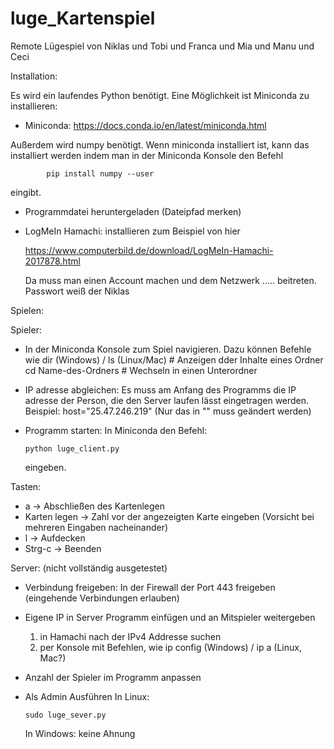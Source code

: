 # luge_Kartenspiel

Remote Lügespiel von Niklas und Tobi und Franca und Mia und Manu und Ceci

Installation:

Es wird ein laufendes Python benötigt. Eine Möglichkeit ist Miniconda zu
installieren:
- Miniconda:
  https://docs.conda.io/en/latest/miniconda.html

Außerdem wird numpy benötigt. Wenn miniconda installiert ist, kann das
installiert werden indem man in der Miniconda Konsole den Befehl

            pip install numpy --user

eingibt.

- Programmdatei heruntergeladen (Dateipfad merken)

- LogMeIn Hamachi:
  installieren zum Beispiel von hier

  https://www.computerbild.de/download/LogMeIn-Hamachi-2017878.html

  Da muss man einen Account machen und dem Netzwerk ..... beitreten.
  Passwort weiß der Niklas

Spielen:

Spieler:

- In der Miniconda Konsole zum Spiel navigieren. Dazu können Befehle wie
  dir (Windows) / ls (Linux/Mac) # Anzeigen dder Inhalte eines Ordner
  cd Name-des-Ordners # Wechseln in einen Unterordner

- IP adresse abgleichen:
  Es muss am Anfang des Programms die IP adresse der Person, die den
  Server laufen lässt eingetragen werden.
  Beispiel:
  host="25.47.246.219"
  (Nur das in "" muss geändert werden)

- Programm starten:
  In Miniconda den Befehl:

      python luge_client.py

  eingeben.

Tasten:
- a -> Abschließen des Kartenlegen
- Karten legen -> Zahl vor der angezeigten Karte eingeben
                  (Vorsicht bei mehreren Eingaben nacheinander)
- l -> Aufdecken
- Strg-c -> Beenden


Server: (nicht vollständig ausgetestet)

- Verbindung freigeben:
  In der Firewall der Port 443 freigeben (eingehende Verbindungen erlauben)

- Eigene IP in Server Programm einfügen und an Mitspieler weitergeben
  1. in Hamachi nach der IPv4 Addresse suchen
  2. per Konsole mit Befehlen, wie
  ip config (Windows) / ip a (Linux, Mac?)

- Anzahl der Spieler im Programm anpassen

- Als Admin Ausführen
  In Linux:

      sudo luge_sever.py

  In Windows:
  keine Ahnung
